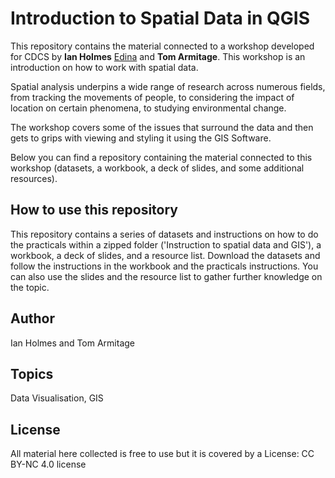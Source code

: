 # Introduction to Spatial Data in QGIS 

This repository contains the material connected to a workshop developed for CDCS by **Ian Holmes** [Edina](https://edina.ac.uk/) and **Tom Armitage**.
This workshop is an introduction on how to work with spatial data.

Spatial analysis underpins a wide range of research across numerous fields, from tracking the movements of people, to considering the impact of location on certain phenomena, to studying environmental change.

The workshop covers some of the issues that surround the data and then gets to grips with viewing and styling it using the GIS Software.

Below you can find a repository containing the material connected to this workshop (datasets, a workbook, a deck of slides, and some additional resources).


## How to use this repository 

This repository contains a series of datasets and instructions on how to do the practicals within a zipped folder ('Instruction to spatial data and GIS'), a workbook, a deck of slides, and a resource list.
Download the datasets and follow the instructions in the workbook and the practicals instructions.
You can also use the slides and the resource list to gather further knowledge on the topic. 


## Author
Ian Holmes and Tom Armitage

## Topics
Data Visualisation, GIS

## License
All material here collected is free to use but it is covered by a License: CC BY-NC 4.0 license
